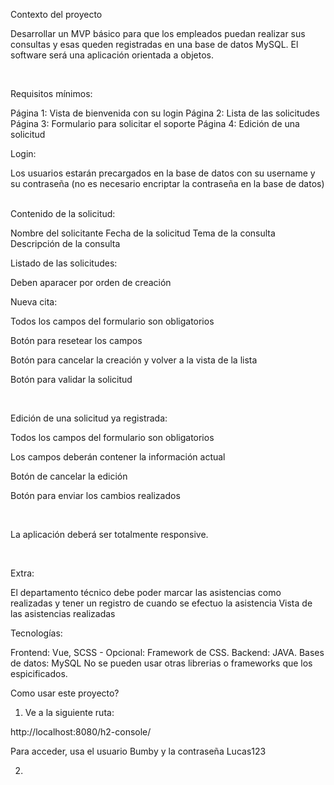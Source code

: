 Contexto del proyecto


Desarrollar un MVP básico para que los empleados puedan realizar sus consultas y esas queden registradas en una base de datos MySQL. El software será una aplicación orientada a objetos.

​

Requisitos mínimos:

Página 1: Vista de bienvenida con su login
Página 2: Lista de las solicitudes
Página 3: Formulario para solicitar el soporte
Página 4: Edición de una solicitud
​

Login:

Los usuarios estarán precargados en la base de datos con su username y su contraseña (no es necesario encriptar la contraseña en la base de datos)
​

Contenido de la solicitud:

Nombre del solicitante
Fecha de la solicitud
Tema de la consulta
Descripción de la consulta
​

Listado de las solicitudes:

Deben aparacer por orden de creación
​

Nueva cita:

Todos los campos del formulario son obligatorios

Botón para resetear los campos

Botón para cancelar la creación y volver a la vista de la lista

Botón para validar la solicitud

​

Edición de una solicitud ya registrada:

Todos los campos del formulario son obligatorios

Los campos deberán contener la información actual

Botón de cancelar la edición

Botón para enviar los cambios realizados

​

La aplicación deberá ser totalmente responsive.

​

Extra:

El departamento técnico debe poder marcar las asistencias como realizadas y tener un registro de cuando se efectuo la asistencia
Vista de las asistencias realizadas
​

Tecnologías:

Frontend: Vue, SCSS - Opcional: Framework de CSS.
Backend: JAVA.
Bases de datos: MySQL
No se pueden usar otras librerias o frameworks que los espicificados.
​



Como usar este proyecto?

1. Ve a la siguiente ruta:

http://localhost:8080/h2-console/

Para acceder, usa el usuario Bumby y la contraseña Lucas123

2. 